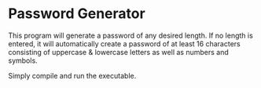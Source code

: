 # Password Generator
This program will generate a password of any desired length. If no length is entered, it will automatically
create a password of at least 16 characters consisting of uppercase & lowercase letters as well as numbers and symbols.

Simply compile and run the executable.